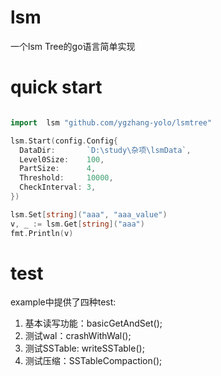 # lsm
一个lsm Tree的go语言简单实现

# quick start
```go

import 	lsm "github.com/ygzhang-yolo/lsmtree"

lsm.Start(config.Config{
  DataDir:       `D:\study\杂项\lsmData`,
  Level0Size:    100,
  PartSize:      4,
  Threshold:     10000,
  CheckInterval: 3,
})

lsm.Set[string]("aaa", "aaa_value")
v, _ := lsm.Get[string]("aaa")
fmt.Println(v)
```

# test
example中提供了四种test:
1. 基本读写功能：basicGetAndSet();
2. 测试wal：crashWithWal();
3. 测试SSTable: writeSSTable();
4. 测试压缩：SSTableCompaction();
